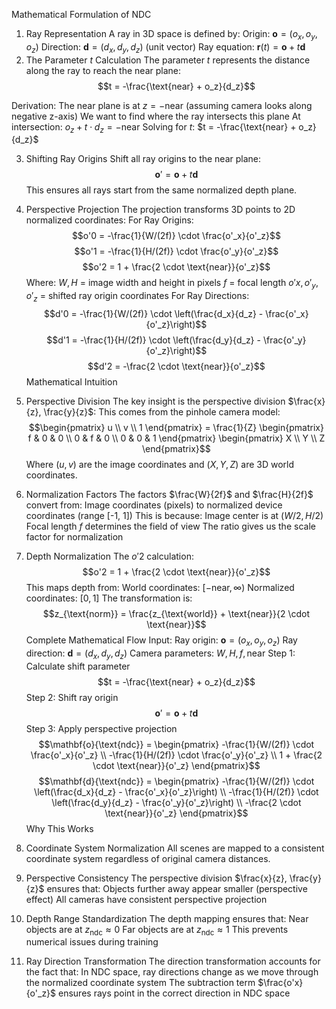 Mathematical Formulation of NDC
1. Ray Representation
A ray in 3D space is defined by:
Origin: $\mathbf{o} = (o_x, o_y, o_z)$
Direction: $\mathbf{d} = (d_x, d_y, d_z)$ (unit vector)
Ray equation: $\mathbf{r}(t) = \mathbf{o} + t\mathbf{d}$
2. The Parameter $t$ Calculation
The parameter $t$ represents the distance along the ray to reach the near plane:
$$t = -\frac{\text{near} + o_z}{d_z}$$

Derivation:
The near plane is at $z = -\text{near}$ (assuming camera looks along negative z-axis)
We want to find where the ray intersects this plane
At intersection: $o_z + t \cdot d_z = -\text{near}$
Solving for $t$: $t = -\frac{\text{near} + o_z}{d_z}$

3. Shifting Ray Origins
Shift all ray origins to the near plane:
$$\mathbf{o}' = \mathbf{o} + t\mathbf{d}$$
This ensures all rays start from the same normalized depth plane.

4. Perspective Projection
The projection transforms 3D points to 2D normalized coordinates:
For Ray Origins:
$$o'0 = -\frac{1}{W/(2f)} \cdot \frac{o'_x}{o'_z}$$
$$o'1 = -\frac{1}{H/(2f)} \cdot \frac{o'_y}{o'_z}$$
$$o'2 = 1 + \frac{2 \cdot \text{near}}{o'_z}$$
Where:
$W, H$ = image width and height in pixels
$f$ = focal length
$o'x, o'_y, o'_z$ = shifted ray origin coordinates
For Ray Directions:
$$d'0 = -\frac{1}{W/(2f)} \cdot \left(\frac{d_x}{d_z} - \frac{o'_x}{o'_z}\right)$$
$$d'1 = -\frac{1}{H/(2f)} \cdot \left(\frac{d_y}{d_z} - \frac{o'_y}{o'_z}\right)$$
$$d'2 = -\frac{2 \cdot \text{near}}{o'_z}$$
Mathematical Intuition
1. Perspective Division
The key insight is the perspective division $\frac{x}{z}, \frac{y}{z}$:
This comes from the pinhole camera model:
$$\begin{pmatrix} u \\ v \\ 1 \end{pmatrix} = \frac{1}{Z} \begin{pmatrix} f & 0 & 0 \\ 0 & f & 0 \\ 0 & 0 & 1 \end{pmatrix} \begin{pmatrix} X \\ Y \\ Z \end{pmatrix}$$
Where $(u,v)$ are the image coordinates and $(X,Y,Z)$ are 3D world coordinates.
2. Normalization Factors
The factors $\frac{W}{2f}$ and $\frac{H}{2f}$ convert from:
Image coordinates (pixels) to normalized device coordinates (range [-1, 1])
This is because:
Image center is at $(W/2, H/2)$
Focal length $f$ determines the field of view
The ratio gives us the scale factor for normalization
3. Depth Normalization
The $o'2$ calculation:
$$o'2 = 1 + \frac{2 \cdot \text{near}}{o'_z}$$
This maps depth from:
World coordinates: $[-\text{near}, \infty)$
Normalized coordinates: $[0, 1]$
The transformation is:
$$z_{\text{norm}} = \frac{z_{\text{world}} + \text{near}}{2 \cdot \text{near}}$$
Complete Mathematical Flow
Input:
Ray origin: $\mathbf{o} = (o_x, o_y, o_z)$
Ray direction: $\mathbf{d} = (d_x, d_y, d_z)$
Camera parameters: $W, H, f, \text{near}$
Step 1: Calculate shift parameter
$$t = -\frac{\text{near} + o_z}{d_z}$$
Step 2: Shift ray origin
$$\mathbf{o}' = \mathbf{o} + t\mathbf{d}$$
Step 3: Apply perspective projection
$$\mathbf{o}{\text{ndc}} = \begin{pmatrix} -\frac{1}{W/(2f)} \cdot \frac{o'_x}{o'_z} \\ -\frac{1}{H/(2f)} \cdot \frac{o'_y}{o'_z} \\ 1 + \frac{2 \cdot \text{near}}{o'_z} \end{pmatrix}$$
$$\mathbf{d}{\text{ndc}} = \begin{pmatrix} -\frac{1}{W/(2f)} \cdot \left(\frac{d_x}{d_z} - \frac{o'_x}{o'_z}\right) \\ -\frac{1}{H/(2f)} \cdot \left(\frac{d_y}{d_z} - \frac{o'_y}{o'_z}\right) \\ -\frac{2 \cdot \text{near}}{o'_z} \end{pmatrix}$$
Why This Works
1. Coordinate System Normalization
All scenes are mapped to a consistent coordinate system regardless of original camera distances.
2. Perspective Consistency
The perspective division $\frac{x}{z}, \frac{y}{z}$ ensures that:
Objects further away appear smaller (perspective effect)
All cameras have consistent perspective projection
3. Depth Range Standardization
The depth mapping ensures that:
Near objects are at $z_{\text{ndc}} \approx 0$
Far objects are at $z_{\text{ndc}} \approx 1$
This prevents numerical issues during training
4. Ray Direction Transformation
The direction transformation accounts for the fact that:
In NDC space, ray directions change as we move through the normalized coordinate system
The subtraction term $\frac{o'x}{o'_z}$ ensures rays point in the correct direction in NDC space